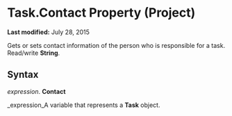 
# Task.Contact Property (Project)

 **Last modified:** July 28, 2015

Gets or sets contact information of the person who is responsible for a task. Read/write  **String**.

## Syntax

 _expression_. **Contact**

 _expression_A variable that represents a  **Task** object.

